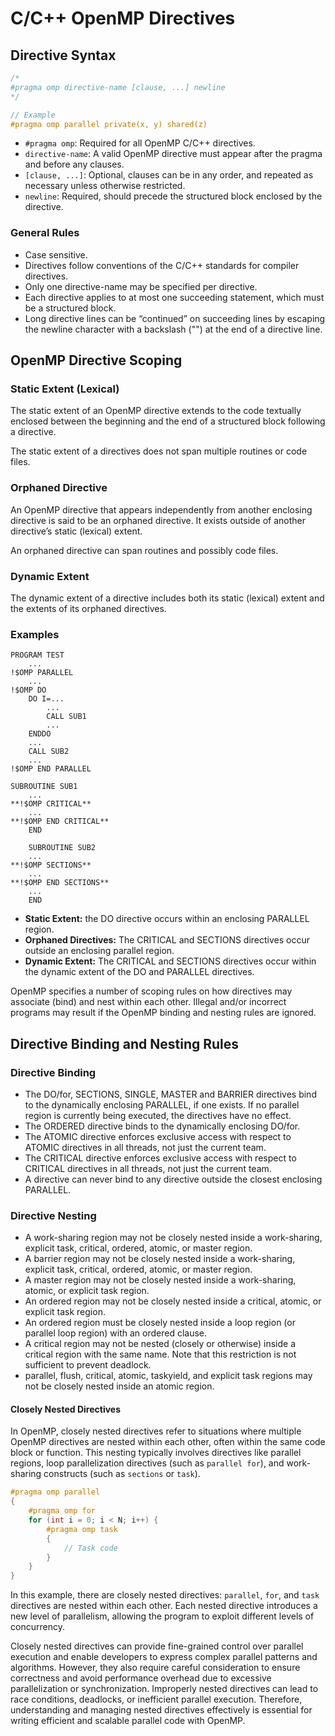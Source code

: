 # C/C++ OpenMP Directives
## Directive Syntax
```c++
/*
#pragma omp directive-name [clause, ...] newline
*/

// Example
#pragma omp parallel private(x, y) shared(z)
```

- `#pragma omp`: Required for all OpenMP C/C++ directives.
- `directive-name`: A valid OpenMP directive must appear after the pragma and before any clauses.
- `[clause, ...]`: Optional, clauses can be in any order, and repeated as necessary unless otherwise restricted.
- `newline`: Required, should precede the structured block enclosed by the directive.
### General Rules
- Case sensitive.
- Directives follow conventions of the C/C++ standards for compiler directives.
- Only one directive-name may be specified per directive.
- Each directive applies to at most one succeeding statement, which must be a structured block.
- Long directive lines can be “continued” on succeeding lines by escaping the newline character with a backslash ("\") at the end of a directive line.
## OpenMP Directive Scoping
### Static Extent (Lexical)
The static extent of an OpenMP directive extends to the code textually enclosed between the beginning and the end of a structured block following a directive.

The static extent of a directives does not span multiple routines or code files.
### Orphaned Directive
An OpenMP directive that appears independently from another enclosing directive is said to be an orphaned directive. It exists outside of another directive’s static (lexical) extent.

An orphaned directive can span routines and possibly code files.
### Dynamic Extent
The dynamic extent of a directive includes both its static (lexical) extent and the extents of its orphaned directives.
### Examples
```
PROGRAM TEST  
    ...  
!$OMP PARALLEL  
    ...  
!$OMP DO  
    DO I=...  
        ...  
        CALL SUB1  
        ...  
    ENDDO  
    ...  
    CALL SUB2  
    ...  
!$OMP END PARALLEL
```

```
SUBROUTINE SUB1  
    ...  
**!$OMP CRITICAL**  
    ...  
**!$OMP END CRITICAL**  
    END  
  
    SUBROUTINE SUB2  
    ...  
**!$OMP SECTIONS**  
    ...  
**!$OMP END SECTIONS**  
    ...  
    END
```
- **Static Extent:** the DO directive occurs within an enclosing PARALLEL region.
- **Orphaned Directives:** The CRITICAL and SECTIONS directives occur outside an enclosing parallel region.
- **Dynamic Extent:** The CRITICAL and SECTIONS directives occur within the dynamic extent of the DO and PARALLEL directives.

OpenMP specifies a number of scoping rules on how directives may associate (bind) and nest within each other.
Illegal and/or incorrect programs may result if the OpenMP binding and nesting rules are ignored.
## Directive Binding and Nesting Rules
### Directive Binding
- The DO/for, SECTIONS, SINGLE, MASTER and BARRIER directives bind to the dynamically enclosing PARALLEL, if one exists. If no parallel region is currently being executed, the directives have no effect.
- The ORDERED directive binds to the dynamically enclosing DO/for.
- The ATOMIC directive enforces exclusive access with respect to ATOMIC directives in all threads, not just the current team.
- The CRITICAL directive enforces exclusive access with respect to CRITICAL directives in all threads, not just the current team.
- A directive can never bind to any directive outside the closest enclosing PARALLEL.
### Directive Nesting
- A work-sharing region may not be closely nested inside a work-sharing, explicit task, critical, ordered, atomic, or master region.
- A barrier region may not be closely nested inside a work-sharing, explicit task, critical, ordered, atomic, or master region.
- A master region may not be closely nested inside a work-sharing, atomic, or explicit task region.
- An ordered region may not be closely nested inside a critical, atomic, or explicit task region.
- An ordered region must be closely nested inside a loop region (or parallel loop region) with an ordered clause.
- A critical region may not be nested (closely or otherwise) inside a critical region with the same name. Note that this restriction is not sufficient to prevent deadlock.
- parallel, flush, critical, atomic, taskyield, and explicit task regions may not be closely nested inside an atomic region.
#### Closely Nested Directives
In OpenMP, closely nested directives refer to situations where multiple OpenMP directives are nested within each other, often within the same code block or function. This nesting typically involves directives like parallel regions, loop parallelization directives (such as `parallel for`), and work-sharing constructs (such as `sections` or `task`).

```C
#pragma omp parallel
{
    #pragma omp for
    for (int i = 0; i < N; i++) {
        #pragma omp task
        {
            // Task code
        }
    }
}
```
In this example, there are closely nested directives: `parallel`, `for`, and `task` directives are nested within each other. Each nested directive introduces a new level of parallelism, allowing the program to exploit different levels of concurrency.

Closely nested directives can provide fine-grained control over parallel execution and enable developers to express complex parallel patterns and algorithms. However, they also require careful consideration to ensure correctness and avoid performance overhead due to excessive parallelization or synchronization. Improperly nested directives can lead to race conditions, deadlocks, or inefficient parallel execution. Therefore, understanding and managing nested directives effectively is essential for writing efficient and scalable parallel code with OpenMP.

